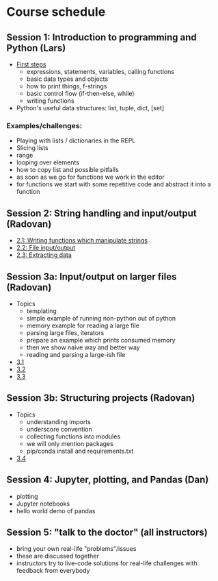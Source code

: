 

# Course schedule

## Session 1: Introduction to programming and Python (Lars)

- [First steps](session-1/first_contact.ipynb)
  - expressions, statements, variables, calling functions
  - basic data types and objects
  - how to print things, f-strings
  - basic control flow (if-then-else, while)
  - writing functions
- Python's useful data structures: list, tuple, dict, [set]


### Examples/challenges:

- Playing with lists / dictionaries in the REPL
- Slicing lists
- range
- looping over elements
- how to copy list and possible pitfalls
- as soon as we go for functions we work in the editor
- for functions we start with some repetitive code and abstract it into a function


## Session 2: String handling and input/output (Radovan)

- [2.1: Writing functions which manipulate strings](session-2/part-1.md)
- [2.2: File input/output](session-2/part-2.md)
- [2.3: Extracting data](session-2/part-3.md)


## Session 3a: Input/output on larger files (Radovan)

- Topics
  - templating
  - simple example of running non-python out of python
  - memory example for reading a large file
  - parsing large files, iterators
  - prepare an example which prints consumed memory
  - then we show naive way and better way
  - reading and parsing a large-ish file
- [3.1](session-3/part-1.md)
- [3.2](session-3/part-2.md)
- [3.3](session-3/part-3.md)


## Session 3b: Structuring projects (Radovan)

- Topics
  - understanding imports
  - underscore convention
  - collecting functions into modules
  - we will only mention packages
  - pip/conda install and requirements.txt
- [3.4](session-3/part-4.md)


## Session 4: Jupyter, plotting, and Pandas (Dan)

- plotting
- Jupyter notebooks
- hello world demo of pandas


## Session 5: "talk to the doctor" (all instructors)

- bring your own real-life "problems"/issues
- these are discussed together
- instructors try to live-code solutions for real-life challenges
  with feedback from everybody
